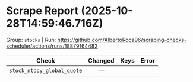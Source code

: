 # Scrape Report (2025-10-28T14:59:46.716Z)

Group: `stocks`  |  Run: https://github.com/AlbertoRoca96/scraping-checks-scheduler/actions/runs/18879164482

| Check | Changed | Keys | Error |
|---|:---:|:--|:--|
| `stock_ntdoy_global_quote` | — |  |  |
